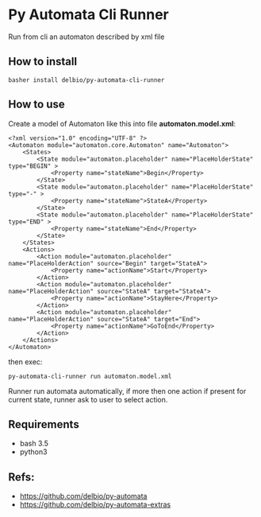 # Py Automata Cli Runner

Run from cli an automaton described by xml file

## How to install

```
basher install delbio/py-automata-cli-runner
```

## How to use

Create a model of Automaton like this into file **automaton.model.xml**:

```
<?xml version="1.0" encoding="UTF-8" ?>
<Automaton module="automaton.core.Automaton" name="Automaton">
    <States>
        <State module="automaton.placeholder" name="PlaceHolderState" type="BEGIN" >
            <Property name="stateName">Begin</Property>
        </State>
        <State module="automaton.placeholder" name="PlaceHolderState" type="-" >
            <Property name="stateName">StateA</Property>
        </State>
        <State module="automaton.placeholder" name="PlaceHolderState" type="END" >
            <Property name="stateName">End</Property>
        </State>
    </States>
    <Actions>
        <Action module="automaton.placeholder" name="PlaceHolderAction" source="Begin" target="StateA">
            <Property name="actionName">Start</Property>
        </Action>
        <Action module="automaton.placeholder" name="PlaceHolderAction" source="StateA" target="StateA">
            <Property name="actionName">StayHere</Property>
        </Action>
        <Action module="automaton.placeholder" name="PlaceHolderAction" source="StateA" target="End">
            <Property name="actionName">GoToEnd</Property>
        </Action>
    </Actions>
</Automaton>
```

then exec:

```
py-automata-cli-runner run automaton.model.xml
```

Runner run automata automatically, if more then one action if present for current state, runner ask to user to select action.

## Requirements

- bash 3.5
- python3

## Refs:

- https://github.com/delbio/py-automata
- https://github.com/delbio/py-automata-extras
